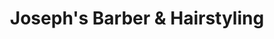 ---
title: "Joseph's Barber & Hairstyling"
url: /toronto/josephs-barber-und-hairstyling/
shop: Friseur
---